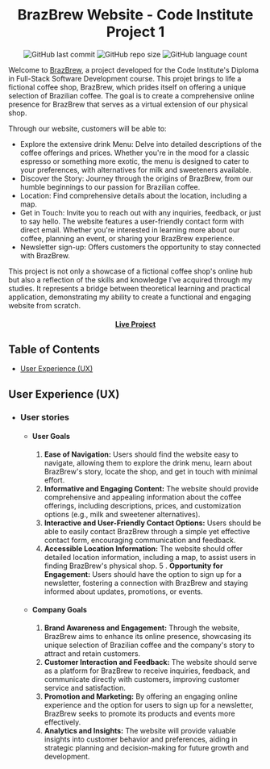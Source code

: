 <h1 align="center"> BrazBrew Website - Code Institute Project 1</h1>
<div align="center"><img alt="GitHub last commit" src="https://img.shields.io/github/last-commit/camilabandeira/brazbrew">
<img alt="GitHub repo size" src="https://img.shields.io/github/repo-size/camilabandeira/brazbrew">
<img alt="GitHub language count" src="https://img.shields.io/github/languages/count/camilabandeira/brazbrew"></div>

Welcome to <a href="https://camilabandeira.github.io/BrazBrew/">BrazBrew</a>, a project developed for the Code Institute's Diploma in Full-Stack Software Development course. This projet brings to life a fictional coffee shop, BrazBrew, which prides itself on offering a unique selection of Brazilian coffee. The goal is to create a comprehensive online presence for BrazBrew that serves as a virtual extension of our physical shop.

Through our website, customers will be able to:

- Explore the extensive drink Menu: Delve into detailed descriptions of the coffee offerings and prices. Whether you're in the mood for a classic espresso or something more exotic, the menu is designed to cater to your preferences, with alternatives for milk and sweeteners available.
- Discover the Story: Journey through the origins of BrazBrew, from our humble beginnings to our passion for Brazilian coffee.
- Location: Find comprehensive details about the location, including a map.
- Get in Touch: Invite you to reach out with any inquiries, feedback, or just to say hello. The website features a user-friendly contact form with direct email. Whether you're interested in learning more about our coffee, planning an event, or sharing your BrazBrew experience.
- Newsletter sign-up: Offers customers the opportunity to stay connected with BrazBrew.

This project is not only a showcase of a fictional coffee shop's online hub but also a reflection of the skills and knowledge I've acquired through my studies. It represents a bridge between theoretical learning and practical application, demonstrating my ability to create a functional and engaging website from scratch.

<h4 align="center"><a href="https://camilabandeira.github.io/BrazBrew/"><strong>Live Project</strong></a></h4>

## Table of Contents

- [User Experience (UX)](#user-experience-ux)

## User Experience (UX)

- ### User stories

  - #### User Goals

    1.  **Ease of Navigation:** Users should find the website easy to navigate, allowing them to explore the drink menu, learn about BrazBrew's story, locate the shop, and get in touch with minimal effort.
    2.  **Informative and Engaging Content:** The website should provide comprehensive and appealing information about the coffee offerings, including descriptions, prices, and customization options (e.g., milk and sweetener alternatives).
    3.  **Interactive and User-Friendly Contact Options:** Users should be able to easily contact BrazBrew through a simple yet effective contact form, encouraging communication and feedback.
    4.  **Accessible Location Information:** The website should offer detailed location information, including a map, to assist users in finding BrazBrew's physical shop.
        5 . **Opportunity for Engagement:** Users should have the option to sign up for a newsletter, fostering a connection with BrazBrew and staying informed about updates, promotions, or events.

  - #### Company Goals

    1. **Brand Awareness and Engagement:** Through the website, BrazBrew aims to enhance its online presence, showcasing its unique selection of Brazilian coffee and the company's story to attract and retain customers.
    2. **Customer Interaction and Feedback:** The website should serve as a platform for BrazBrew to receive inquiries, feedback, and communicate directly with customers, improving customer service and satisfaction.
    3. **Promotion and Marketing:** By offering an engaging online experience and the option for users to sign up for a newsletter, BrazBrew seeks to promote its products and events more effectively.
    4. **Analytics and Insights:** The website will provide valuable insights into customer behavior and preferences, aiding in strategic planning and decision-making for future growth and development.
